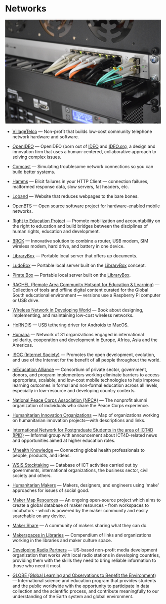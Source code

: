 # Networks

![networks](../images/networks.jpg)

- [VillageTelco](https://villagetelco.org) — Non-profit that builds low-cost community telephone network hardware and software.

- [OpenIDEO](https://openideo.com) — OpenIDEO (born out of [IDEO](https://www.ideo.com) and [IDEO.org](https://www.ideo.org), a design and innovation firm that uses a human-centered, collaborative approach to solving complex issues.

- [Comcast](https://github.com/tylertreat/comcast) — Simulating troublesome network connections so you can build better systems.

- [Hamms](https://github.com/kevinburke/hamms) — Elicit failures in your HTTP Client — connection failures, malformed response data, slow servers, fat headers, etc.

- [Loband](http://www.loband.org/loband) — Website that reduces webpages to the bare bones.

- [OpenBTS](http://openbts.org) — Open source software project for hardware-enabled mobile networks.

- [Right to Education Project](http://www.right-to-education.org) — Promote mobilization and accountability on the right to education and build bridges between the disciplines of human rights, education and development.

- [BRCK](http://www.brck.org) — Innovative solution to combine a router, USB modem, SIM wireless modem, hard drive, and battery in one device.

- [LibraryBox](http://librarybox.us) — Portable local server that offers up documents.

- [LudoBox](https://leschiensdelenfer.org/la-ludobox/ludobox-fr) — Portable local server built on the [LibraryBox](http://librarybox.us) concept.

- [Pirate Box](https://piratebox.cc) — Portable local server built on the [LibraryBox](http://librarybox.us).

- [RACHEL (Remote Area Community Hotspot for Education & Learning)](https://racheloffline.org) — Collection of tools and offline digital content curated for the Global South educational environment — versions use a Raspberry Pi computer or USB drive.

- [Wireless Network in Developing World](http://wndw.net) — Book about designing, implementing, and maintaining low-cost wireless networks.

- [HoRNDIS](https://joshuawise.com/horndis) — USB tethering driver for Androids to MacOS.

- [Humana](https://www.humana.org) — Network of 31 organizations engaged in international solidarity, cooperation and development in Europe, Africa, Asia and the Americas.

- [ISOC (Internet Society)](https://internetsociety.org) — Promotes the open development, evolution, and use of the Internet for the benefit of all people throughout the world.

- [mEducation Alliance](http://meducationalliance.org) — Consortium of private sector, government, donors, and program implementers working eliminate barriers to access appropriate, scalable, and low-cost mobile technologies to help improve learning outcomes in formal and non-formal education across all levels, especially in low-resource and developing country contexts.

- [National Peace Corps Association (NPCA)](http://peacecorpsconnect.org) — The nonprofit alumni organization of individuals who share the Peace Corps experience.

- [Humanitarian Innovation Organizations](https://www.google.com/maps/d/viewer?mid=1fxb_NuAPTkkSF-Xvo10jMWgBwOs) — Map of organizations working on humanitarian innovation projects—with descriptions and links.

- [International Network for Postgraduate Students in the area of ICT4D (IPID)](http://groupspaces.com/ipid) — Informal group with announcement about ICT4D-related news and opportunities aimed at higher education roles.

- [Mhealth Knowledge](http://mhealthknowledge.org) — Connecting global health professionals to people, products, and ideas.

- [WSIS Stocktaking](http://www.itu.int/net4/wsis/stocktakingp) — Database of ICT activities carried out by governments, international organizations, the business sector, civil society and others.

- [Humanitarian Makers](https://www.humanitarianmakers.org) — Makers, designers, and engineers using 'make' approaches for issues of social good.

- [Maker Map Resources](https://themakermap.com) — An ongoing open-source project which aims to create a global database of maker resources - from workspaces to incubators - which is powered by the maker community and easily searchable on any device.

- [Maker Share](https://makershare.com) — A community of makers sharing what they can do.

- [Makerspaces in Libraries](https://library-maker-culture.weebly.com/makerspaces-in-libraries.html) — Compendium of links and organizations working in the libraries and maker culture space.

- [Developing Radio Partners](https://www.developingradio.org) — US-based non-profit media development organization that works with local radio stations in developing countries, providing them with the skills they need to bring reliable information to those who need it most.

- [GLOBE (Global Learning and Observations to Benefit the Environment)](http://globe.gov) — International science and education program that provides students and the public worldwide with the opportunity to participate in data collection and the scientific process, and contribute meaningfully to our understanding of the Earth system and global environment.
